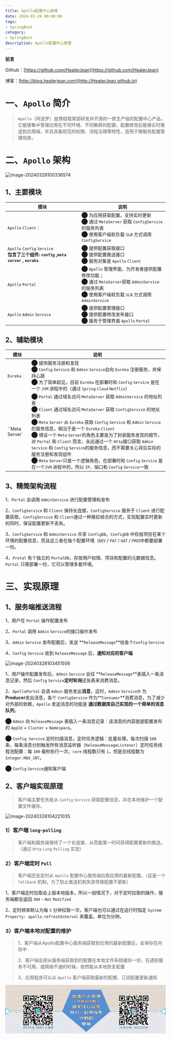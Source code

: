 ```yaml
---
title: Apollo配置中心原理
date: 2024-03-28 00:00:00
tags: 
- SpringBoot
category: 
- SpringBoot
description: Apollo配置中心原理
---
```


**前言**     

 Github：[https://github.com/HealerJean](https://github.com/HealerJean)         

 博客：[http://blog.healerjean.com](http://HealerJean.github.io)          



# 一、`Apollo` 简介

> `Apollo`（阿波罗）是携程框架部研发并开源的一款生产级的配置中心产品，它能够集中管理应用在不同环境、不同集群的配置，配置修改后能够实时推送到应用端，并且具备规范的权限、流程治理等特性，适用于微服务配置管理场景。



# 二、`Apollo` 架构

![image-20240328100336574](/Users/healerjean/Desktop/HealerJean/HCode/HealerJean.github.io/blogImages/image-20240328100336574.png)



## 1、主要模块

| 模块                                                         | 说明                                                         |
| ------------------------------------------------------------ | ------------------------------------------------------------ |
| `Apollo`  `Client`：                                         | ⬤ 为应用获取配置，支持实时更新<br/>⬤ 通过 `MetaServer` 获取 `ConfigService` 的服务列表<br/>⬤ 使用客户端软负载 `SLB` 方式调用 `ConfigService` |
| `Apollo` `Config` `Service`<br/>**包含了三个组件: `config` ,`meta server` , `euraka`** | ⬤ 提供配置获取接口<br/>⬤ 提供配置推送接口<br/>⬤ 服务对象是 `Apollo` `Client` |
| `Apollo` `Portal`                                            | ⬤ `Apollo` 管理界面，为开发者提供配置修改功能；<br/>⬤ 通过 `MetaServer`获取 `AdminService`的服务列表<br/>⬤ 使用客户端软负载 `SLB` 方式调用 `AdminService` |
| `Apollo` `Admin` `Service`                                   | ⬤ 提供配置管理接口<br/>⬤ 提供配置修改发布接口<br/>⬤ 服务于管理界面 `Apollo` `Portal` |



## 2、辅助模块



| 模块             | 说明                                                         |
| ---------------- | ------------------------------------------------------------ |
| `Eureka`         | ⬤ 提供服务注册和发现<br/>⬤ `Config` `Service` 和 `Admin` `Service`会向 `Eureka` 注册服务，并保持心跳<br/>⬤ 为了简单起见，目前 `Eureka` 在部署时和 `Config` `Service` 是在一个 `JVM` 进程中的（通过 `Spring` `Cloud` `Netflix`） |
| ``Meta` `Server` | ⬤ `Portal` 通过域名访问 `MetaServer` 获取 `AdminService` 的地址列表<br>⬤ `Client` 通过域名访问 `MetaServer` 获取 `ConfigService` 的地址列表<br>⬤ `Meta` `Server` 从 `Eureka` 获取 `Config`  `Service` 和 `Admin` `Service`的服务信息，相当于是一个 `Eureka` `Client`<br>⬤ 增设一个 `Meta` `Server`的角色主要是为了封装服务发现的细节，对 `Portal` 和 `Client` 而言，永远通过一个 `Http`接口获取 `Admin` `Service` 和 `Config`  `Service`的服务信息，而不需要关心背后实际的服务注册和发现组件<br>⬤ `Meta` `Server`只是一个逻辑角色，在部署时和 `Config` `Service` 是在一个`JVM` 进程中的，所以 `IP`、端口和 `Config` `Service`一致 |



## 3、精简架构流程



1、`Portal` 会调用 `AdminService` 进行配置管理和发布    

2、`ConfigService` 和 `Client` 保持长连接，`ConfigService` 服务于 `Client` 进行配置获取，`ConfigService` 和 `Client`通过一种推拉结合的方式，实现配置实时更新 的同时，保证配置更新不丢失。

3、`ConfigService` 和 `AdminService` 共享 `ConfigDB`，`ConfigDB` 中存放项目在某个环境的配置信息，而且这三者在每个配置环境（`DEV` / `FAT` / `UAT` / `PRO`)中都要部署一份。    

4、`Protal` 有个独立的 `PortalDB`，存放用户权限、项目和配置的元数据信息。`Portal` 只需部署一份，它可以管理多套环境。



# 三、实现原理

## 1、服务端推送流程

1、用户在 `Portal` 操作配置发布    

2、`Portal` 调用 `Admin` `Service`的接口操作发布       

3、`Admin` `Service` 发布配置后，发送 **`ReleaseMessage`**给各个`Config` `Service`    

4、`Config` `Service` 收到 `ReleaseMessage` 后，**通知对应的客户端**

![image-20240328103451506](/Users/healerjean/Desktop/HealerJean/HCode/HealerJean.github.io/blogImages/image-20240328103451506.png)



1、用户操作配置发布后，`Admin` `Service` 会往 **`ReleaseMessage`**表插入一条消息记录，然后 `Config` `Service`**定时轮询**这张表来消费消息。    

2、`ApolloPortol` 会调 `Admin` 服务发出**消息**，这时，`Admin` `Service作` 为**Producer**发出消息，各个 `ConfigService` 作为**`Consumer`**消费消息，为了减少对外部的依赖，`Apollo` 发送消息的功能是 **通过数据库自己实现的一个简单的消息队列**。

⬤ `Admin` 向 `ReleaseMessage` 表插入一条消息记录：该消息的内容就是配置发布的 `AppId` + `Cluster` + `Namespace`。

⬤ `Config Service` 定时扫描消息，定时任务逻辑：批量处理，每次扫描 `500` 条，每条消息分别触发所有消息监听器（`ReleaseMessageListener`）定时任务线程池配置：每 `100` 毫秒执行一次，`core` 线程数只有 `1`，但是总线程数为 `Integer.MAX_INT`。

⬤ `Config` `Service`通知客户端



## 2、客户端实现原理

> 客户端主要任务是从 `Config` `Service` 获取配置信息，并在本地维护一个配置文件缓存。

![image-20240328104221035](/Users/healerjean/Desktop/HealerJean/HCode/HealerJean.github.io/blogImages/image-20240328104221035.png)



### 1）客户端 `long`-`polling` 

> 客户端和服务端保持了一个长连接，从而能第一时间获得配置更新的推送。（通过 `Http` `Long` `Polling` 实现）



### 2）客户端定时 `Pull`

> 客户端还会定时从 `Apollo` 配置中心服务端拉取应用的最新配置。（这是一个 `fallback` 机制，为了防止推送机制失效导致配置不更新）

1、客户端定时拉取会上报本地版本，所以一般情况下，对于定时拉取的操作，服务端都会返回 `304` - `Not` `Modified `  

2、定时频率默认为每 `5` 分钟拉取一次，客户端也可以通过在运行时指定 `System Property: apollo.refreshInterval` 来覆盖，单位为分钟。



### 3）客户端本地对配置的维护

> 1、客户端从Apollo配置中心服务端获取到应用的最新配置后，会保存在内存中    
>
> 2、客户端会把从服务端获取到的配置在本地文件系统缓存一份，在遇到服务不可用，或网络不通的时候，依然能从本地恢复配置    
>
> 3、应用程序可以从 `Apollo` 客户端获取最新的配置、订阅配置更新通知







![ContactAuthor](https://raw.githubusercontent.com/HealerJean/HealerJean.github.io/master/assets/img/artical_bottom.jpg)



<!-- Gitalk 评论 start  -->

<link rel="stylesheet" href="https://unpkg.com/gitalk/dist/gitalk.css">

<script src="https://unpkg.com/gitalk@latest/dist/gitalk.min.js"></script> 
<div id="gitalk-container"></div>    
 <script type="text/javascript">
    var gitalk = new Gitalk({
		clientID: `1d164cd85549874d0e3a`,
		clientSecret: `527c3d223d1e6608953e835b547061037d140355`,
		repo: `HealerJean.github.io`,
		owner: 'HealerJean',
		admin: ['HealerJean'],
		id: 'jr6GF07O8JxkEST3',
    });
    gitalk.render('gitalk-container');
</script> 





<!-- Gitalk end -->



